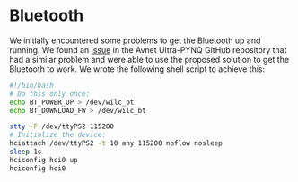 # Bluetooth

We initially encountered some problems to get the Bluetooth up and running. We found an [issue](https://github.com/Avnet/Ultra96-PYNQ/issues/52) in the Avnet Ultra-PYNQ GitHub repository that had a similar problem and were able to use the proposed solution to get the Bluetooth to work. We wrote the following shell script to achieve this:

```bash
#!/bin/bash
# Do this only once:
echo BT_POWER_UP > /dev/wilc_bt
echo BT_DOWNLOAD_FW > /dev/wilc_bt

stty -F /dev/ttyPS2 115200
# Initialize the device:
hciattach /dev/ttyPS2 -t 10 any 115200 noflow nosleep
sleep 1s
hciconfig hci0 up
hciconfig hci0
```
